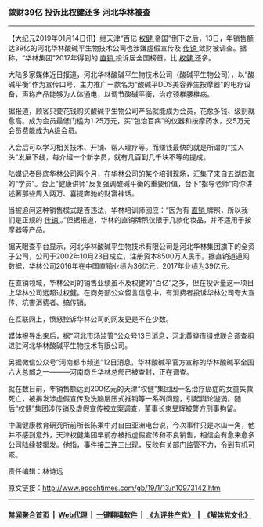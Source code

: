 ### 敛财39亿 投诉比权健还多 河北华林被查
------------------------

<p>
 【大纪元2019年01月14日讯】继天津“百亿
 <a href="http://www.epochtimes.com/gb/tag/%E6%9D%83%E5%81%A5.html">
  权健
 </a>
 帝国”倒下之后，13日，年销售额达39亿的河北华林酸碱平生物技术公司也涉嫌虚假宣传及
 <a href="http://www.epochtimes.com/gb/tag/%E4%BC%A0%E9%94%80.html">
  传销
 </a>
 敛财被调查。据称，“华林集团”2017年得到的
 <a href="http://www.epochtimes.com/gb/tag/%E7%9B%B4%E9%94%80.html">
  直销
 </a>
 投诉居全国榜首，比
 <a href="http://www.epochtimes.com/gb/tag/%E6%9D%83%E5%81%A5.html">
  权健
 </a>
 还多。
</p>
<p>
 大陆多家媒体近日报道，河北华林酸碱平生物技术公司（酸碱平生物公司），以“酸碱平衡”作为宣传口号，主力推广一款名为“酸碱平DDS美容养生按摩器”的电疗设备，声称产品能够为人体通电，以调节酸碱平衡，治疗颈椎腰椎病。
</p>
<p>
 据报道，顾客只要花钱购买酸碱平生物公司产品就能成为会员，花愈多钱、级别就愈高。成为会员最低门槛为1.25万元，买“包治百病”的仪器和按摩药水，交5万元会员费能成为A级会员。
</p>
<p>
 入会后可以学习相关技术、开铺、帮人理疗等。而赚钱最快的就是所谓的“拉人头”发展下线，每介绍一个新学员，就有几百到几千块不等的提成。
</p>
<p>
 陆媒记者卧底华林公司两个月，在华林公司的某个培训现场，汇集了来自五湖四海的“学员”。台上“健康讲师”反复强调酸碱平衡的重要价值，台下“指导老师”向你讲述著那些周入两万、喜提奔驰的财富神话。
</p>
<p>
 当被追问这种销售模式是否违法，华林培训师回应：“因为有
 <a href="http://www.epochtimes.com/gb/tag/%E7%9B%B4%E9%94%80.html">
  直销
 </a>
 牌照，所以我们是正规的
 <a href="http://www.epochtimes.com/gb/tag/%E4%BC%A0%E9%94%80.html">
  传销
 </a>
 。”但据报道，华林的直销牌照仅限于几款化妆品，并不适用于按摩器等产品。
</p>
<p>
 据天眼查平台显示，河北华林酸碱平生物技术有限公司是河北华林集团旗下的全资子公司，公司于2002年10月23日成立，注册资本8500万人民币。据直销道道网数据，华林公司2016年在中国直销业绩为36亿元，2017年业绩为39亿元。
</p>
<p>
 在直销领域，华林公司的销售业绩虽不及权健的“百亿”之多，但在投诉量这一项目上华林公司远超过权健。在商务部公众留言信息中，有消费者投诉华林公司夸大宣传、坑害消费者、搞传销。
</p>
<p>
 在互联网上，愤怒控诉华林公司的网友更是不在少数。
</p>
<p>
 媒体报导出来后，据“河北市场监管”公众号13日消息，河北黄骅市组成联合调查组进驻河北华林酸碱平生物技术有限公司。
</p>
<p>
 另据微信公众号“河南都市频道”12日消息，华林酸碱平官方宣称的华林酸碱平全国六大总部之一———河南商丘华林总部已被查封，正在调查。
</p>
<p>
 就在数日前，年销售额达到200亿元的天津“权健”集团因一名治疗癌症的女童失救死亡，被揭发涉虚假宣传及洗脑层压式推销等一系列问题，引起舆论漩涡。随后“权健”集团涉传销及虚假宣传被立案调查，董事长束昱辉被警方刑事拘留。
</p>
<p>
 中国健康教育研究所前所长陈秉中对自由亚洲电台说，今次事件只是冰山一角，他并不感到意外，天津权健集团早前亦被指虚假宣传和不良销售，相信会有愈来愈多公司陆续被揭发。他指，事件接二连三出现，反映有关部门监管不力，令到有机可乘。
</p>
<p>
 责任编辑：林诗远
</p>

原文链接：http://www.epochtimes.com/gb/19/1/13/n10973142.htm


------------------------
#### [禁闻聚合首页](https://github.com/gfw-breaker/banned-news/blob/master/README.md) &nbsp;|&nbsp; [Web代理](https://github.com/gfw-breaker/open-proxy/blob/master/README.md) &nbsp;|&nbsp; [一键翻墙软件](https://github.com/gfw-breaker/nogfw/blob/master/README.md) &nbsp;|&nbsp; [《九评共产党》](https://github.com/gfw-breaker/9ping.md/blob/master/README.md#九评之一评共产党是什么) &nbsp;|&nbsp; [《解体党文化》](https://github.com/gfw-breaker/jtdwh.md/blob/master/README.md#绪论)